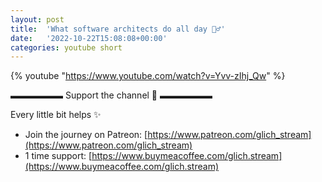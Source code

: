 ```yaml
---
layout: post
title:  'What software architects do all day 🤷‍♂️'
date:   '2022-10-22T15:08:08+00:00'
categories: youtube short
---
```

{% youtube  "https://www.youtube.com/watch?v=Yvv-zIhj_Qw" %}
<br />

▬▬▬▬▬▬ Support the channel 💜 ▬▬▬▬▬▬

Every little bit helps ✨
- Join the journey on Patreon: [https://www.patreon.com/glich_stream](https://www.patreon.com/glich_stream)
- 1 time support: [https://www.buymeacoffee.com/glich.stream](https://www.buymeacoffee.com/glich.stream)